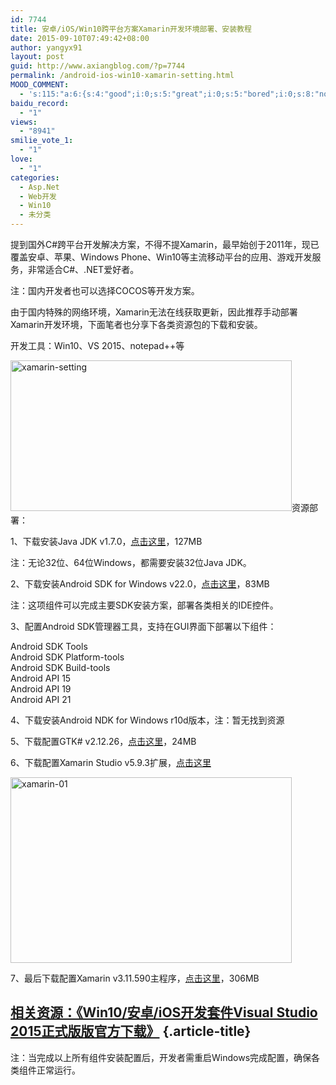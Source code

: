```yaml
---
id: 7744
title: 安卓/iOS/Win10跨平台方案Xamarin开发环境部署、安装教程
date: 2015-09-10T07:49:42+08:00
author: yangyx91
layout: post
guid: http://www.axiangblog.com/?p=7744
permalink: /android-ios-win10-xamarin-setting.html
MOOD_COMMENT:
  - 's:115:"a:6:{s:4:"good";i:0;s:5:"great";i:0;s:5:"bored";i:0;s:8:"nonsense";i:0;s:13:"notunderstand";i:0;s:7:"passing";i:0;}";'
baidu_record:
  - "1"
views:
  - "8941"
smilie_vote_1:
  - "1"
love:
  - "1"
categories:
  - Asp.Net
  - Web开发
  - Win10
  - 未分类
---
```

提到国外C#跨平台开发解决方案，不得不提Xamarin，最早始创于2011年，现已覆盖安卓、苹果、Windows Phone、Win10等主流移动平台的应用、游戏开发服务，非常适合C#、.NET爱好者。

注：国内开发者也可以选择COCOS等开发方案。

由于国内特殊的网络环境，Xamarin无法在线获取更新，因此推荐手动部署Xamarin开发环境，下面笔者也分享下各类资源包的下载和安装。

开发工具：Win10、VS 2015、notepad++等

<a href="http://www.axiangblog.com/wp-content/uploads/2015/09/xamarin-setting.jpg" target="_blank"  rel="nofollow" ><img loading="lazy" class="aligncenter size-full wp-image-7746" src="http://www.axiangblog.com/wp-content/uploads/2015/09/xamarin-setting.jpg" alt="xamarin-setting" width="450" height="241" /></a>资源部署：

1、下载安装Java JDK v1.7.0，<a href="http://download.xamarin.com/Installer/MonoForAndroid/jdk-7u71-windows-i586.exe" target="_blank" rel="nofollow" >点击这里</a>，127MB

注：无论32位、64位Windows，都需要安装32位Java JDK。

2、下载安装Android SDK for Windows v22.0，<a href="http://dl.google.com/android/installer_r22-windows.exe" target="_blank" rel="nofollow" >点击这里</a>，83MB

注：这项组件可以完成主要SDK安装方案，部署各类相关的IDE控件。

3、配置Android SDK管理器工具，支持在GUI界面下部署以下组件：

Android SDK Tools  
Android SDK Platform-tools  
Android SDK Build-tools  
Android API 15  
Android API 19  
Android API 21

4、下载安装Android NDK for Windows r10d版本，注：暂无找到资源

5、下载配置GTK# v2.12.26，<a href="http://download.xamarin.com/GTKforWindows/Windows/gtk-sharp-2.12.26.msi" target="_blank" rel="nofollow" >点击这里</a>，24MB

6、下载配置Xamarin Studio v5.9.3扩展，<a href="http://download.xamarin.com/studio/Windows/XamarinStudio-5.9.3.1-0.msi" target="_blank" rel="nofollow" >点击这里</a>

<a href="http://www.axiangblog.com/wp-content/uploads/2015/09/xamarin-01.jpg" target="_blank"  rel="nofollow" ><img loading="lazy" class="aligncenter size-full wp-image-7747" src="http://www.axiangblog.com/wp-content/uploads/2015/09/xamarin-01.jpg" alt="xamarin-01" width="450" height="297" /></a>

7、最后下载配置Xamarin v3.11.590主程序，<a href="http://download.xamarin.com/studio/Windows/XamarinStudio-5.9.3.1-0.msi" target="_blank" rel="nofollow" >点击这里</a>，306MB

## <a href="http://www.axiangblog.com/win10-visual-studio-2015-rtm.html" data-slimstat-type="1" data-slimstat-callback="true" data-slimstat-tracking="false" target="_blank"  rel="nofollow" >相关资源：《Win10/安卓/iOS开发套件Visual Studio 2015正式版版官方下载》</a> {.article-title}

注：当完成以上所有组件安装配置后，开发者需重启Windows完成配置，确保各类组件正常运行。